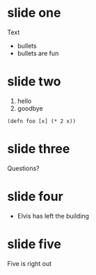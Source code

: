 # slide one

Text

* bullets
* bullets are fun


# slide two

1. hello
2. goodbye

```
(defn foo [x] (* 2 x))
```


# slide three

Questions?

# slide four

* Elvis has left the building


# slide five

Five is right out



